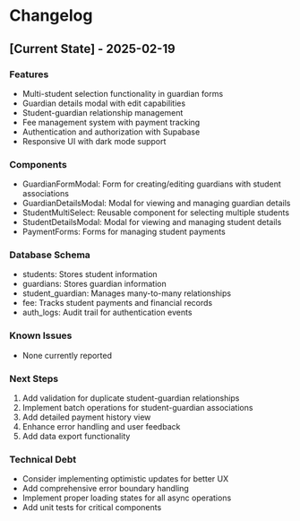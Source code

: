 # Changelog

## [Current State] - 2025-02-19

### Features
- Multi-student selection functionality in guardian forms
- Guardian details modal with edit capabilities
- Student-guardian relationship management
- Fee management system with payment tracking
- Authentication and authorization with Supabase
- Responsive UI with dark mode support

### Components
- GuardianFormModal: Form for creating/editing guardians with student associations
- GuardianDetailsModal: Modal for viewing and managing guardian details
- StudentMultiSelect: Reusable component for selecting multiple students
- StudentDetailsModal: Modal for viewing and managing student details
- PaymentForms: Forms for managing student payments

### Database Schema
- students: Stores student information
- guardians: Stores guardian information
- student_guardian: Manages many-to-many relationships
- fee: Tracks student payments and financial records
- auth_logs: Audit trail for authentication events

### Known Issues
- None currently reported

### Next Steps
1. Add validation for duplicate student-guardian relationships
2. Implement batch operations for student-guardian associations
3. Add detailed payment history view
4. Enhance error handling and user feedback
5. Add data export functionality

### Technical Debt
- Consider implementing optimistic updates for better UX
- Add comprehensive error boundary handling
- Implement proper loading states for all async operations
- Add unit tests for critical components